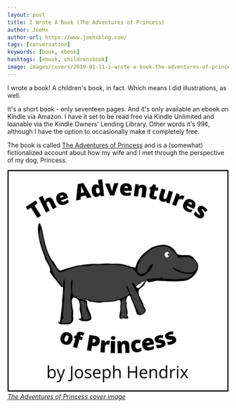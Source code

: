 ```yaml
---
layout: post
title: I Wrote A Book (The Adventures of Princess)
author: JoeHx
author-url: https://www.joehxblog.com/
tags: [conversation]
keywords: [book, ebook]
hashtags: [ebook, childrensbook]
image: images/covers/2019-01-11-i-wrote-a-book-the-adventures-of-princess.jpg
---
```


I wrote a book! A children's book, in fact. Which means I did illustrations, as well.

It's a short book - only seventeen pages. And it's only available an ebook on Kindle via Amazon. I have it set to be read free via Kindle Unlimited and loanable via the Kindle Owners’ Lending Library. Other words it's 99&cent;, although I have the option to occasionally make it completely free.

The book is called [The Adventures of Princess](https://www.amazon.com/dp/B07M68STB4/?tag=puppysnuggles-20) and is a (somewhat) fictionalized account about how my wife and I met through the perspective of my dog, Princess.

[![The Adventures of Princess cover image](/images/the-adventures-of-princess-cover.jpg)
*The Adventures of Princess cover image*](https://www.amazon.com/dp/B07M68STB4/?tag=puppysnuggles-20)

